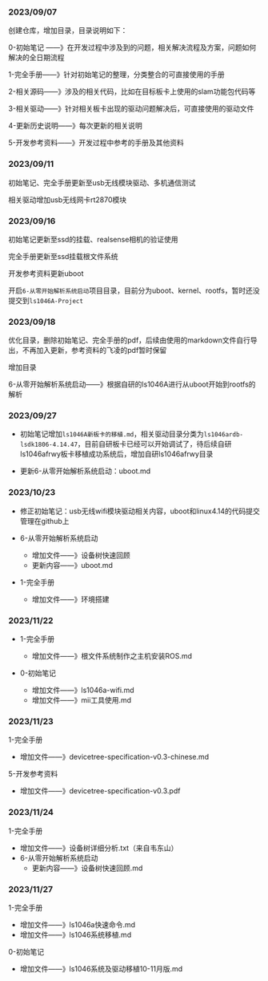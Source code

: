 ### 2023/09/07

创建仓库，增加目录，目录说明如下：

0-初始笔记 ——》在开发过程中涉及到的问题，相关解决流程及方案，问题如何解决的全日期流程

1-完全手册——》针对初始笔记的整理，分类整合的可直接使用的手册

2-相关源码——》涉及的相关代码，比如在目标板卡上使用的slam功能包代码等

3-相关驱动——》针对相关板卡出现的驱动问题解决后，可直接使用的驱动文件

4-更新历史说明——》每次更新的相关说明

5-开发参考资料——》开发过程中参考的手册及其他资料

### 2023/09/11

初始笔记、完全手册更新至usb无线模块驱动、多机通信测试

相关驱动增加usb无线网卡rt2870模块

### 2023/09/16

初始笔记更新至ssd的挂载、realsense相机的验证使用

完全手册更新至ssd挂载根文件系统

开发参考资料更新uboot

开启`6-从零开始解析系统启动`项目目录，目前分为uboot、kernel、rootfs，暂时还没提交到`ls1046A-Project`

### 2023/09/18

优化目录，删除初始笔记、完全手册的pdf，后续由使用的markdown文件自行导出，不再加入更新，参考资料的飞凌的pdf暂时保留

增加目录

6-从零开始解析系统启动——》根据自研的ls1046A进行从uboot开始到rootfs的解析

### 2023/09/27

- 初始笔记增加`ls1046A新板卡的移植.md`，相关驱动目录分类为`ls1046ardb-lsdk1806-4.14.47`，目前自研板卡已经可以开始调试了，待后续自研ls1046afrwy板卡移植成功系统后，增加自研ls1046afrwy目录

- 更新6-从零开始解析系统启动：uboot.md

### 2023/10/23

- 修正初始笔记：usb无线wifi模块驱动相关内容，uboot和linux4.14的代码提交管理在github上

- 6-从零开始解析系统启动

  - 增加文件——》设备树快速回顾
  - 更新内容——》uboot.md


- 1-完全手册
  - 增加文件——》环境搭建

### 2023/11/22

- 1-完全手册
  - 增加文件——》根文件系统制作之主机安装ROS.md

- 0-初始笔记
  - 增加文件——》ls1046a-wifi.md
  - 增加文件——》mii工具使用.md

### 2023/11/23

1-完全手册

- 增加文件——》devicetree-specification-v0.3-chinese.md

5-开发参考资料

- 增加文件——》devicetree-specification-v0.3.pdf

### 2023/11/24

1-完全手册

- 增加文件——》设备树详细分析.txt（来自韦东山）
- 6-从零开始解析系统启动
  - 更新内容——》设备树快速回顾.md

### 2023/11/27

1-完全手册

- 增加文件——》ls1046a快速命令.md
- 增加文件——》ls1046系统移植.md

 0-初始笔记

- 增加文件——》ls1046系统及驱动移植10-11月版.md
